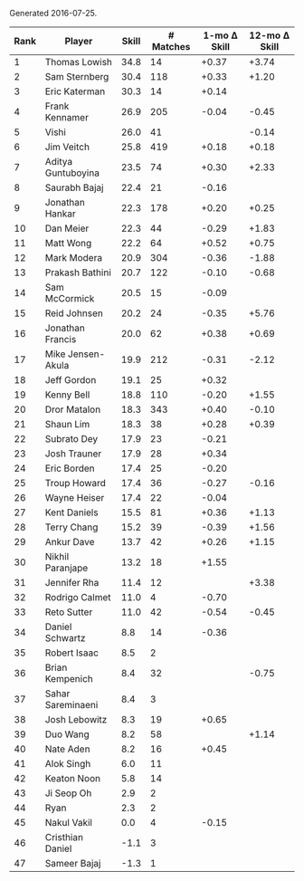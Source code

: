 Generated 2016-07-25.

| Rank | Player             | Skill | # Matches | 1-mo Δ Skill | 12-mo Δ Skill |
|------|--------------------|-------|-----------|--------------|---------------|
|    1 | Thomas Lowish      |  34.8 |        14 |        +0.37 |         +3.74 |
|    2 | Sam Sternberg      |  30.4 |       118 |        +0.33 |         +1.20 |
|    3 | Eric Katerman      |  30.3 |        14 |        +0.14 |               |
|    4 | Frank Kennamer     |  26.9 |       205 |        -0.04 |         -0.45 |
|    5 | Vishi              |  26.0 |        41 |              |         -0.14 |
|    6 | Jim Veitch         |  25.8 |       419 |        +0.18 |         +0.18 |
|    7 | Aditya Guntuboyina |  23.5 |        74 |        +0.30 |         +2.33 |
|    8 | Saurabh Bajaj      |  22.4 |        21 |        -0.16 |               |
|    9 | Jonathan Hankar    |  22.3 |       178 |        +0.20 |         +0.25 |
|   10 | Dan Meier          |  22.3 |        44 |        -0.29 |         +1.83 |
|   11 | Matt Wong          |  22.2 |        64 |        +0.52 |         +0.75 |
|   12 | Mark Modera        |  20.9 |       304 |        -0.36 |         -1.88 |
|   13 | Prakash Bathini    |  20.7 |       122 |        -0.10 |         -0.68 |
|   14 | Sam McCormick      |  20.5 |        15 |        -0.09 |               |
|   15 | Reid Johnsen       |  20.2 |        24 |        -0.35 |         +5.76 |
|   16 | Jonathan Francis   |  20.0 |        62 |        +0.38 |         +0.69 |
|   17 | Mike Jensen-Akula  |  19.9 |       212 |        -0.31 |         -2.12 |
|   18 | Jeff Gordon        |  19.1 |        25 |        +0.32 |               |
|   19 | Kenny Bell         |  18.8 |       110 |        -0.20 |         +1.55 |
|   20 | Dror Matalon       |  18.3 |       343 |        +0.40 |         -0.10 |
|   21 | Shaun Lim          |  18.3 |        38 |        +0.28 |         +0.39 |
|   22 | Subrato Dey        |  17.9 |        23 |        -0.21 |               |
|   23 | Josh Trauner       |  17.9 |        28 |        +0.34 |               |
|   24 | Eric Borden        |  17.4 |        25 |        -0.20 |               |
|   25 | Troup Howard       |  17.4 |        36 |        -0.27 |         -0.16 |
|   26 | Wayne Heiser       |  17.4 |        22 |        -0.04 |               |
|   27 | Kent Daniels       |  15.5 |        81 |        +0.36 |         +1.13 |
|   28 | Terry Chang        |  15.2 |        39 |        -0.39 |         +1.56 |
|   29 | Ankur Dave         |  13.7 |        42 |        +0.26 |         +1.15 |
|   30 | Nikhil Paranjape   |  13.2 |        18 |        +1.55 |               |
|   31 | Jennifer Rha       |  11.4 |        12 |              |         +3.38 |
|   32 | Rodrigo Calmet     |  11.0 |         4 |        -0.70 |               |
|   33 | Reto Sutter        |  11.0 |        42 |        -0.54 |         -0.45 |
|   34 | Daniel Schwartz    |   8.8 |        14 |        -0.36 |               |
|   35 | Robert Isaac       |   8.5 |         2 |              |               |
|   36 | Brian Kempenich    |   8.4 |        32 |              |         -0.75 |
|   37 | Sahar Sareminaeni  |   8.4 |         3 |              |               |
|   38 | Josh Lebowitz      |   8.3 |        19 |        +0.65 |               |
|   39 | Duo Wang           |   8.2 |        58 |              |         +1.14 |
|   40 | Nate Aden          |   8.2 |        16 |        +0.45 |               |
|   41 | Alok Singh         |   6.0 |        11 |              |               |
|   42 | Keaton Noon        |   5.8 |        14 |              |               |
|   43 | Ji Seop Oh         |   2.9 |         2 |              |               |
|   44 | Ryan               |   2.3 |         2 |              |               |
|   45 | Nakul Vakil        |   0.0 |         4 |        -0.15 |               |
|   46 | Cristhian Daniel   |  -1.1 |         3 |              |               |
|   47 | Sameer Bajaj       |  -1.3 |         1 |              |               |